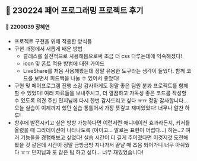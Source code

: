 ## 💚 230224 페어 프로그래밍 프로젝트 후기


#### 🐥 2200039 장혜연
- 프로젝트 구현을 위해 적용한 방식들
- 구현 과정에서 새롭게 배운 방법
    - 클래스를 실전적으로 사용해봄으로써 조금 더 css 다루는데에 익숙해졌다!
    - icon 및 폰트 적용 방법에 대한 가이드
    - LiveShare를 처음 사용해봤는데 정말 유용한 도구라는 생각이 들었다. 함께 코드를 보면서 피드백을 나눌 수 있어서 좋았다!
- 구현 및 페어프로그램 진행 소감
감사하게도 정말 좋은 팀원 분과 프로젝트를 함께 할 수 있었다! 여러 자료들을 보내주시고, 더 깔끔하고 가독성 좋은 코드를 작성할 수 있도록 의견 주신 민지님께 다시 한번 감사드리고 싶다 ㅠㅠ 정말 감사합니다... 오늘 실습이 이제까지 했던 실습 통틀어서 가장 뜻깊고 재미있었다! 너무나 알찬 하루!
- 향후에 발전시키고 싶은 방향
가능하다면 이런저런 애니메이션 효과라든지, 커서를 올렸을 때 그라데이션이 나타나도록 (아이고... 말로는 표현이 어렵다...) 하는...? 여러 기능들을 경험해보고 싶었다! 실습 시간이 더 길게 주어졌다면 이것저것 도전해봤을 것 같은데 시간이 정말 금방금방 지나가서 끝날 때 즈음 되어가니 너무 아쉬웠다 ㅠㅠ 민지님과 또 같은 팀 하고 싶다... 너무 재밌었습니다!
